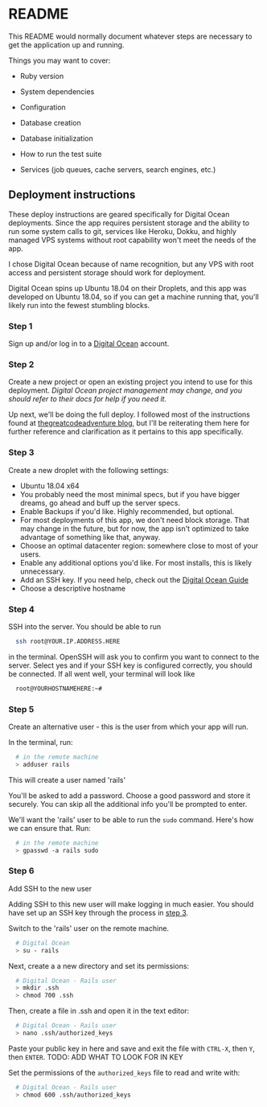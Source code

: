 # README

This README would normally document whatever steps are necessary to get the
application up and running.

Things you may want to cover:

* Ruby version

* System dependencies

* Configuration

* Database creation

* Database initialization

* How to run the test suite

* Services (job queues, cache servers, search engines, etc.)

## Deployment instructions

These deploy instructions are geared specifically for Digital Ocean deployments.
Since the app requires persistent storage and the ability to run some system
calls to git, services like Heroku, Dokku, and highly managed VPS systems without
root capability won't meet the needs of the app.

I chose Digital Ocean because of name recognition, but any VPS with root access
and persistent storage should work for deployment.

Digital Ocean spins up Ubuntu 18.04 on their Droplets, and this app was developed
on Ubuntu 18.04, so if you can get a machine running that, you'll likely run into
the fewest stumbling blocks.

### Step 1

Sign up and/or log in to a [Digital Ocean](https://www.digitalocean.com/)
account.

### Step 2

Create a new project or open an existing project you intend to use for this
deployment. *Digital Ocean project management may change, and you should refer
to their docs for help if you need it.*

Up next, we'll be doing the full deploy. I followed most of the instructions found
at [thegreatcodeadventure blog](https://www.thegreatcodeadventure.com/deploying-rails-to-digitalocean-the-hard-way/),
but I'll be reiterating them here for further reference and clarification as it
pertains to this app specifically.


### Step 3
Create a new droplet with the following settings:
  - Ubuntu 18.04 x64
  - You probably need the most minimal specs, but if you have bigger dreams,
  go ahead and buff up the server specs.
  - Enable Backups if you'd like. Highly recommended, but optional.
  - For most deployments of this app, we don't need block storage. That may
  change in the future, but for now, the app isn't optimized to take advantage
  of something like that, anyway.
  - Choose an optimal datacenter region: somewhere close to most of your users.
  - Enable any additional options you'd like. For most installs, this is likely
  unnecessary.
  - Add an SSH key. If you need help, check out the [Digital Ocean Guide](https://www.digitalocean.com/docs/droplets/how-to/add-ssh-keys/)
  - Choose a descriptive hostname

### Step 4
SSH into the server. You should be able to run

```bash
  ssh root@YOUR.IP.ADDRESS.HERE
```

in the terminal. OpenSSH will ask you to confirm you want to connect to the server.
Select yes and if your SSH key is configured correctly, you should be connected.
If all went well, your terminal will look like

```bash
  root@YOURHOSTNAMEHERE:~#
```

### Step 5
Create an alternative user - this is the user from which your app will run.

  In the terminal, run:

  ```bash
    # in the remote machine
    > adduser rails
  ```

  This will create a user named 'rails'

  You'll be asked to add a password. Choose a good password and store it securely.
  You can skip all the additional info you'll be prompted to enter.

  We'll want the 'rails' user to be able to run the `sudo` command. Here's how
  we can ensure that. Run:

  ```bash
    # in the remote machine
    > gpasswd -a rails sudo
  ```

### Step 6
Add SSH to the new user

Adding SSH to this new user will make logging in much easier. You should have
set up an SSH key through the process in [step 3](#step-3).

Switch to the 'rails' user on the remote machine.

  ```bash
    # Digital Ocean
    > su - rails
  ```

Next, create a a new directory and set its permissions:

  ```bash
    # Digital Ocean - Rails user
    > mkdir .ssh
    > chmod 700 .ssh
  ```

Then, create a file in .ssh and open it in the text editor:

  ```bash
    # Digital Ocean - Rails user
    > nano .ssh/authorized_keys
  ```
Paste your public key in here and save and exit the file with `CTRL-X`, then `Y`,
then `ENTER`. TODO: ADD WHAT TO LOOK FOR IN KEY

Set the permissions of the `authorized_keys` file to read and write with:

  ```bash
    # Digital Ocean - Rails user
    > chmod 600 .ssh/authorized_keys
  ```
